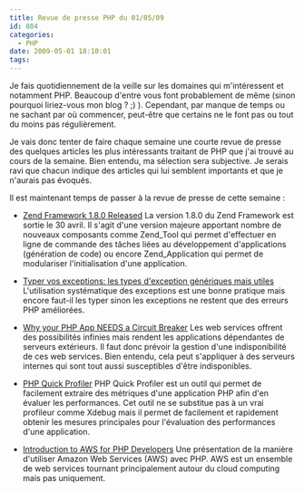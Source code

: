 ```yaml
---
title: Revue de presse PHP du 01/05/09
id: 804
categories:
  - PHP
date: 2009-05-01 18:10:01
tags:
---
```


Je fais quotidiennement de la veille sur les domaines qui m'intéressent et notamment PHP. Beaucoup d'entre vous font probablement de même (sinon pourquoi liriez-vous mon blog&nbsp;? ;) ). Cependant, par manque de temps ou ne sachant par où commencer, peut-être que certains ne le font pas ou tout du moins pas régulièrement.

Je vais donc tenter de faire chaque semaine une courte revue de presse des quelques articles les plus intéressants traitant de PHP que j'ai trouvé au cours de la semaine. Bien entendu, ma sélection sera subjective. Je serais ravi que chacun indique des articles qui lui semblent importants et que je n'aurais pas évoqués.

Il est maintenant temps de passer à la revue de presse de cette semaine&nbsp;:

*   [Zend Framework 1.8.0 Released](http://devzone.zend.com/article/4524-Zend-Framework-1.8.0-Released)
La version 1.8.0 du Zend Framework est sortie le 30 avril. Il s'agit d'une version majeure apportant nombre de nouveaux composants comme Zend_Tool qui permet d'effectuer en ligne de commande des tâches liées au développement d'applications (génération de code) ou encore Zend_Application qui permet de modulariser l'initialisation d'une application. 

*   [Typer vos exceptions: les types d'exception génériques mais utiles](http://blog.phppro.fr/?post/2009/04/04/Types-vos-exceptions%3A-les-types-d-exception-generiques-mais-utiles)
L'utilisation systématique des exceptions est une bonne pratique mais encore faut-il les typer sinon les exceptions ne restent que des erreurs PHP améliorées. 

*   [Why your PHP App NEEDS a Circuit Breaker](http://devzone.zend.com/article/4434-Why-your-PHP-App-NEEDS-a-Circuit-Breaker)
Les web services offrent des possibilités infinies mais rendent les applications dépendantes de serveurs extérieurs. Il faut donc prévoir la gestion d'une indisponibilité de ces web services. Bien entendu, cela peut s'appliquer à des serveurs internes qui sont tout aussi susceptibles d'être indisponibles. 

*   [PHP Quick Profiler](http://particletree.com/features/php-quick-profiler/)
PHP Quick Profiler est un outil qui permet de facilement extraire des métriques d'une application PHP afin d'en évaluer les performances.
Cet outil ne se substitue pas à un vrai profileur comme Xdebug mais il permet de facilement et rapidement obtenir les mesures principales pour l'évaluation des performances d'une application. 

*   [Introduction to AWS for PHP Developers](http://developer.amazonwebservices.com/connect/entry.jspa?externalID=2433)
Une présentation de la manière d'utiliser Amazon Web Services (AWS) avec PHP. AWS est un ensemble de web services tournant principalement autour du cloud computing mais pas uniquement.